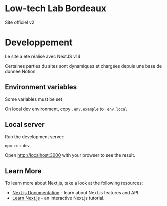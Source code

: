 # Low-tech Lab Bordeaux

Site officiel v2

# Developpement

Le site a été réalisé avec NextJS v14

Certaines parties du sites sont dynamiques et chargées depuis une base de donnée Notion. 

## Environment variables

Some variables must be set

On local dev environment, copy `.env.example` to `.env.local`

## Local server

Run the development server:

```bash
npm run dev
```

Open [http://localhost:3000](http://localhost:3000) with your browser to see the result.

## Learn More

To learn more about Next.js, take a look at the following resources:

- [Next.js Documentation](https://nextjs.org/docs) - learn about Next.js features and API.
- [Learn Next.js](https://nextjs.org/learn) - an interactive Next.js tutorial.
